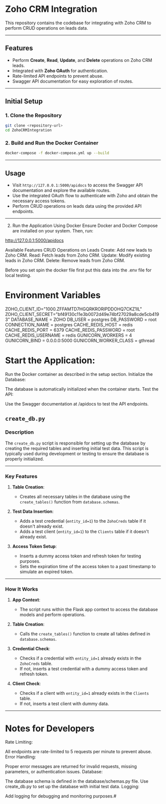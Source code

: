 # Zoho CRM Integration

This repository contains the codebase for integrating with Zoho CRM to perform CRUD operations on leads data.

---

## Features

- Perform **Create**, **Read**, **Update**, and **Delete** operations on Zoho CRM leads.
- Integrated with **Zoho OAuth** for authentication.
- Rate-limited API endpoints to prevent abuse.
- Swagger API documentation for easy exploration of routes.

---

## Initial Setup

### 1. Clone the Repository
```bash
git clone <repository-url>
cd ZohoCRMIntegration
```

### 2. Build and Run the Docker Container
```bash
docker-compose -f docker-compose.yml up --build
```

---

## Usage

- Visit `http://127.0.0.1:5000/apidocs` to access the Swagger API documentation and explore the available routes.
- Use the integrated OAuth flow to authenticate with Zoho and obtain the necessary access tokens.
- Perform CRUD operations on leads data using the provided API endpoints.

---



2. Run the Application Using Docker
Ensure Docker and Docker Compose are installed on your system. Then, run:

http://127.0.0.1:5000/apidocs


Available Features
CRUD Operations on Leads
Create: Add new leads to Zoho CRM.
Read: Fetch leads from Zoho CRM.
Update: Modify existing leads in Zoho CRM.
Delete: Remove leads from Zoho CRM.

Before you set spin the docker file first put this data into the .env file for local testing. 
# Environment Variables 
ZOHO_CLIENT_ID="1000.ZFFAMTD7HGQRKRORIPDDOHQ7CKZ1IL"
ZOHO_CLIENT_SECRET="bf49130c11e3b0072d49e74bf27029a8cde5cb4193"
DATABASE_NAME = ZOHO
DB_USER  = postgres
DB_PASSWORD = root
CONNECTION_NAME = postgres
CACHE_REDIS_HOST = redis
CACHE_REDIS_PORT = 6379
CACHE_REDIS_PASSWORD = root
CACHE_REDIS_USERNAME = redis
GUNICORN_WORKERS = 4
GUNICORN_BIND = 0.0.0.0:5000
GUNICORN_WORKER_CLASS = gthread


# Start the Application:

Run the Docker container as described in the setup section.
Initialize the Database:

The database is automatically initialized when the container starts.
Test the API:

Use the Swagger documentation at /apidocs to test the API endpoints.







## `create_db.py`

### Description
The `create_db.py` script is responsible for setting up the database by creating the required tables and inserting initial test data. This script is typically used during development or testing to ensure the database is properly initialized.

---

### Key Features

1. **Table Creation**:
   - Creates all necessary tables in the database using the `create_tables()` function from `database.schemas`.

2. **Test Data Insertion**:
   - Adds a test credential (`entity_id=1`) to the `ZohoCreds` table if it doesn't already exist.
   - Adds a test client (`entity_id=1`) to the `Clients` table if it doesn't already exist.

3. **Access Token Setup**:
   - Inserts a dummy access token and refresh token for testing purposes.
   - Sets the expiration time of the access token to a past timestamp to simulate an expired token.

---

### How It Works

1. **App Context**:
   - The script runs within the Flask app context to access the database models and perform operations.

2. **Table Creation**:
   - Calls the `create_tables()` function to create all tables defined in `database.schemas`.

3. **Credential Check**:
   - Checks if a credential with `entity_id=1` already exists in the `ZohoCreds` table.
   - If not, inserts a test credential with a dummy access token and refresh token.

4. **Client Check**:
   - Checks if a client with `entity_id=1` already exists in the `Clients` table.
   - If not, inserts a test client with dummy data.

---


# Notes for Developers
Rate Limiting:

All endpoints are rate-limited to 5 requests per minute to prevent abuse.
Error Handling:

Proper error messages are returned for invalid requests, missing parameters, or authentication issues.
Database:

The database schema is defined in the database/schemas.py file.
Use create_db.py to set up the database with initial test data.
Logging:

Add logging for debugging and monitoring purposes.#
